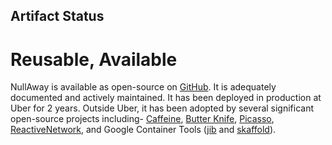 ## Artifact Status

# Reusable, Available

NullAway is available as open-source on [GitHub](https://github.com/uber/NullAway). It is adequately documented and actively maintained. It has been deployed in production at Uber for 2 years. Outside Uber, it has been adopted by several significant open-source projects including- [Caffeine](https://github.com/ben-manes/caffeine), [Butter Knife](https://github.com/JakeWharton/butterknife), [Picasso](https://github.com/square/picasso), [ReactiveNetwork](https://github.com/pwittchen/ReactiveNetwork), and Google Container Tools ([jib](https://github.com/GoogleContainerTools/jib) and [skaffold](https://github.com/GoogleContainerTools/container-debug-support)).
